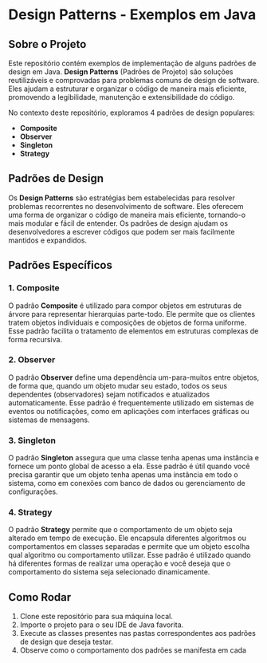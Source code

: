 # Design Patterns - Exemplos em Java

## Sobre o Projeto

Este repositório contém exemplos de implementação de alguns padrões de design em Java. **Design Patterns** (Padrões de Projeto) são soluções reutilizáveis e comprovadas para problemas comuns de design de software. Eles ajudam a estruturar e organizar o código de maneira mais eficiente, promovendo a legibilidade, manutenção e extensibilidade do código.

No contexto deste repositório, exploramos 4 padrões de design populares:

- **Composite**
- **Observer**
- **Singleton**
- **Strategy**

## Padrões de Design

Os **Design Patterns** são estratégias bem estabelecidas para resolver problemas recorrentes no desenvolvimento de software. Eles oferecem uma forma de organizar o código de maneira mais eficiente, tornando-o mais modular e fácil de entender. Os padrões de design ajudam os desenvolvedores a escrever códigos que podem ser mais facilmente mantidos e expandidos.

## Padrões Específicos

### 1. **Composite**

O padrão **Composite** é utilizado para compor objetos em estruturas de árvore para representar hierarquias parte-todo. Ele permite que os clientes tratem objetos individuais e composições de objetos de forma uniforme. Esse padrão facilita o tratamento de elementos em estruturas complexas de forma recursiva.

### 2. **Observer**

O padrão **Observer** define uma dependência um-para-muitos entre objetos, de forma que, quando um objeto mudar seu estado, todos os seus dependentes (observadores) sejam notificados e atualizados automaticamente. Esse padrão é frequentemente utilizado em sistemas de eventos ou notificações, como em aplicações com interfaces gráficas ou sistemas de mensagens.

### 3. **Singleton**

O padrão **Singleton** assegura que uma classe tenha apenas uma instância e fornece um ponto global de acesso a ela. Esse padrão é útil quando você precisa garantir que um objeto tenha apenas uma instância em todo o sistema, como em conexões com banco de dados ou gerenciamento de configurações.

### 4. **Strategy**

O padrão **Strategy** permite que o comportamento de um objeto seja alterado em tempo de execução. Ele encapsula diferentes algoritmos ou comportamentos em classes separadas e permite que um objeto escolha qual algoritmo ou comportamento utilizar. Esse padrão é utilizado quando há diferentes formas de realizar uma operação e você deseja que o comportamento do sistema seja selecionado dinamicamente.

## Como Rodar

1. Clone este repositório para sua máquina local.
2. Importe o projeto para o seu IDE de Java favorita.
3. Execute as classes presentes nas pastas correspondentes aos padrões de design que deseja testar.
4. Observe como o comportamento dos padrões se manifesta em cada
